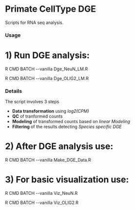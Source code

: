 # Primate CellType DGE
Scripts for RNA seq analysis.

### Usage
# 1) Run DGE analysis: 
R CMD BATCH --vanilla Dge_NeuN_LM.R

R CMD BATCH --vanilla Dge_OLIG2_LM.R

### Details
The script involves 3 steps
- **Data transformation** using *log2(CPM)*
- **QC** of tranformed counts
- **Modeling** of transformed counts based on *linear Modeling*
- **Filtering** of the results detecting *Species specific DGE*

# 2) After DGE analysis use:
R CMD BATCH --vanilla Make_DGE_Data.R

# 3) For basic visualization use: 
R CMD BATCH --vanilla Viz_NeuN.R

R CMD BATCH --vanilla Viz_OLIG2.R


